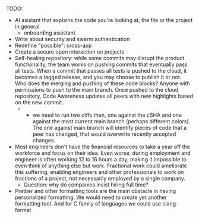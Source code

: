 TODO:

- AI asistant that explains the code you're looking at, the file or the project in general
    - onboarding assistant
- Write about security and swarm authentication
- Redefine "possible": cross-app
- Create a secure open interaction on projects
- Self-healing repository: while some commits may disrupt the product functionality, the team works on pushing commits that eventually pass all tests. When a commit that passes all tests is pushed to the cloud, it becomes a tagged release, and you may choose to publish it or not. Who does the merging and pushing of these code blocks? Anyone with permissions to push to the main branch. Once pushed to the cloud repository, Code Awareness updates all peers with new highlights based on the new commit.
    - * we need to run two diffs then, one against the cSHA and one against the most current main branch (perhaps different colors). The one against main branch will identify pieces of code that a peer has changed, that would overwrite recently accepted changes.
- Most engineers don't have the financial resources to take a year off the workforce and focus on their idea. Even worse, during employment and engineer is often working 12 to 16 hours a day, making it impossible to even think of anything else but work. Fractional work could ameliorate this suffering, enabling engineers and other professionals to work on fractions of a project, not necessarily employed by a single company.
    - Question: why do companies insist hiring full time?
- Prettier and other formatting tools are the main obstacle in having personalized formatting. We would need to create yet another formatting tool. And for C family of languages we could use clang-format

